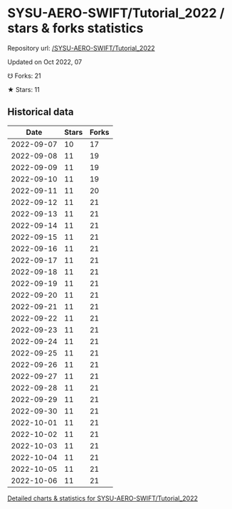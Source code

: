 # SYSU-AERO-SWIFT/Tutorial_2022 / stars & forks statistics

Repository url: [/SYSU-AERO-SWIFT/Tutorial_2022](https://github.com/SYSU-AERO-SWIFT/Tutorial_2022)

Updated on Oct 2022, 07

☋ Forks: 21

★ Stars: 11

## Historical data
| Date | Stars | Forks |
|------|-------|-------|
| 2022-09-07 | 10 | 17 | 
| 2022-09-08 | 11 | 19 | 
| 2022-09-09 | 11 | 19 | 
| 2022-09-10 | 11 | 19 | 
| 2022-09-11 | 11 | 20 | 
| 2022-09-12 | 11 | 21 | 
| 2022-09-13 | 11 | 21 | 
| 2022-09-14 | 11 | 21 | 
| 2022-09-15 | 11 | 21 | 
| 2022-09-16 | 11 | 21 | 
| 2022-09-17 | 11 | 21 | 
| 2022-09-18 | 11 | 21 | 
| 2022-09-19 | 11 | 21 | 
| 2022-09-20 | 11 | 21 | 
| 2022-09-21 | 11 | 21 | 
| 2022-09-22 | 11 | 21 | 
| 2022-09-23 | 11 | 21 | 
| 2022-09-24 | 11 | 21 | 
| 2022-09-25 | 11 | 21 | 
| 2022-09-26 | 11 | 21 | 
| 2022-09-27 | 11 | 21 | 
| 2022-09-28 | 11 | 21 | 
| 2022-09-29 | 11 | 21 | 
| 2022-09-30 | 11 | 21 | 
| 2022-10-01 | 11 | 21 | 
| 2022-10-02 | 11 | 21 | 
| 2022-10-03 | 11 | 21 | 
| 2022-10-04 | 11 | 21 | 
| 2022-10-05 | 11 | 21 | 
| 2022-10-06 | 11 | 21 | 


[Detailed charts & statistics for SYSU-AERO-SWIFT/Tutorial_2022](https://reviewgithub.com/rep/SYSU-AERO-SWIFT/Tutorial_2022)
